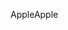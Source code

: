 <span data-ttu-id="23bf5-101">Apple</span><span class="sxs-lookup"><span data-stu-id="23bf5-101">Apple</span></span>